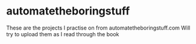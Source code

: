 # automatetheboringstuff
These are the projects I practise on from automatetheboringstuff.com
Will try to upload them as I read through the book
